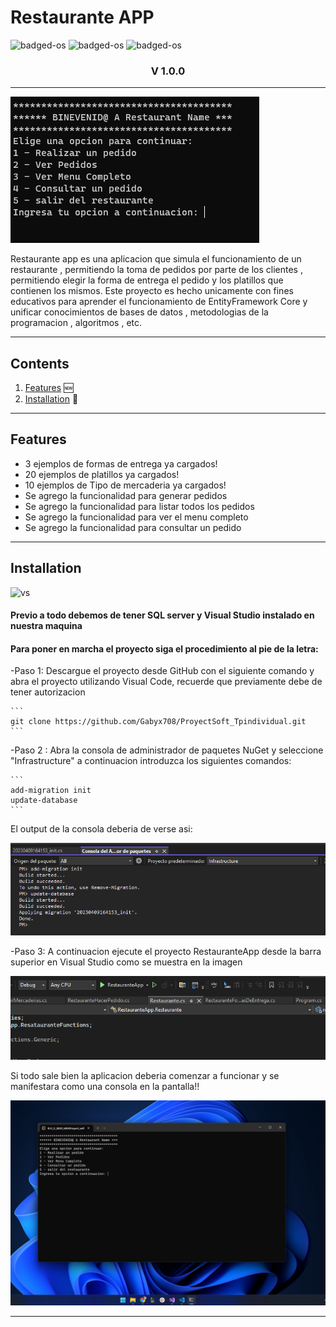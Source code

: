 <h1>Restaurante APP</h1> 

![badged-os](https://img.shields.io/badge/C%23-239120?style=for-the-badge&logo=c-sharp&logoColor=white)
![badged-os](https://img.shields.io/badge/Windows-0078D6?style=for-the-badge&logo=windows&logoColor=white) ![badged-os](https://img.shields.io/badge/Linux-FCC624?style=for-the-badge&logo=linux&logoColor=black)

<h3 align="center">V 1.0.0</h3>


***

![badged-os](/public/images/menuApp.png)

Restaurante app es una aplicacion que simula el funcionamiento de un restaurante , permitiendo la toma de pedidos por parte de los clientes ,
permitiendo elegir la forma de entrega el pedido y los platillos que contienen los mismos. Este proyecto es hecho unicamente con fines educativos para aprender el funcionamiento de EntityFramework Core y unificar conocimientos de bases de datos , metodologias de la programacion , algoritmos , etc.

***
## Contents
1. [Features](#Features) 🆕
2. [Installation](#Installation) 💽

***
## Features

-   3 ejemplos de formas de entrega ya cargados!
-   20 ejemplos de platillos ya cargados!
-   10 ejemplos de Tipo de mercaderia ya cargados!
-   Se agrego la funcionalidad para generar pedidos
-   Se agrego la funcionalidad para listar todos los pedidos
-   Se agrego la funcionalidad para ver el menu completo
-   Se agrego la funcionalidad para consultar un pedido


***
## Installation

![vs](https://img.shields.io/badge/Visual_Studio-5C2D91?style=for-the-badge&logo=visual%20studio&logoColor=white)

#### Previo a todo debemos de tener SQL server y Visual Studio  instalado en nuestra maquina
#### Para poner en marcha el proyecto siga el procedimiento al pie de la letra:



-Paso 1:  Descargue el proyecto desde GitHub con el siguiente comando y abra el proyecto utilizando Visual Code, recuerde que previamente debe de tener autorizacion

    ```
    git clone https://github.com/Gabyx708/ProyectSoft_Tpindividual.git
    ```

-Paso 2 : Abra la consola de administrador de paquetes NuGet y seleccione "Infrastructure" a continuacion introduzca los siguientes comandos:

    ```
    add-migration init
    update-database
    ```
El output de la consola deberia de verse asi:

![output-PM](/public/images/NuGetConsole.png)

-Paso 3: A continuacion ejecute el proyecto RestauranteApp desde la barra superior en Visual Studio como se muestra en la imagen

![execute-screen](/public/images/Execute.png)

Si todo sale bien la aplicacion deberia comenzar a funcionar y se manifestara como una consola en la pantalla!!

![desktop](/public/images/General.png)


***

